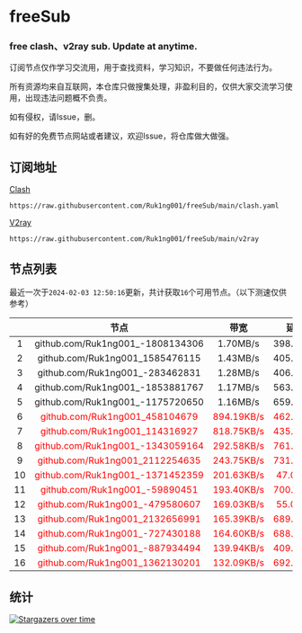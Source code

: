 # freeSub
### free clash、v2ray sub. Update at anytime.

订阅节点仅作学习交流用，用于查找资料，学习知识，不要做任何违法行为。

所有资源均来自互联网，本仓库只做搜集处理，非盈利目的，仅供大家交流学习使用，出现违法问题概不负责。

如有侵权，请Issue，删。

如有好的免费节点网站或者建议，欢迎Issue，将仓库做大做强。

## 订阅地址
[Clash](https://raw.githubusercontent.com/Ruk1ng001/freeSub/main/clash.yaml)
```
https://raw.githubusercontent.com/Ruk1ng001/freeSub/main/clash.yaml
```
[V2ray](https://raw.githubusercontent.com/Ruk1ng001/freeSub/main/v2ray)
```
https://raw.githubusercontent.com/Ruk1ng001/freeSub/main/v2ray
```

## 节点列表

最近一次于`2024-02-03 12:50:16`更新，共计获取`16`个可用节点。（以下测速仅供参考）

|  | 节点 | 带宽 | 延迟 |
|:-:|:--:|:--:|:--:|
 | 1 | github.com/Ruk1ng001_-1808134306 | 1.70MB/s | 398.00ms |
 | 2 | github.com/Ruk1ng001_1585476115 | 1.43MB/s | 405.00ms |
 | 3 | github.com/Ruk1ng001_-283462831 | 1.28MB/s | 406.00ms |
 | 4 | github.com/Ruk1ng001_-1853881767 | 1.17MB/s | 563.00ms |
 | 5 | github.com/Ruk1ng001_-1175720650 | 1.16MB/s | 659.00ms |
 | 6 | <font color=red>github.com/Ruk1ng001_458104679</font> | <font color=red>894.19KB/s</font> | <font color=red>462.00ms</font> |
 | 7 | <font color=red>github.com/Ruk1ng001_114316927</font> | <font color=red>818.75KB/s</font> | <font color=red>435.00ms</font> |
 | 8 | <font color=red>github.com/Ruk1ng001_-1343059164</font> | <font color=red>292.58KB/s</font> | <font color=red>761.00ms</font> |
 | 9 | <font color=red>github.com/Ruk1ng001_2112254635</font> | <font color=red>243.75KB/s</font> | <font color=red>731.00ms</font> |
 | 10 | <font color=red>github.com/Ruk1ng001_-1371452359</font> | <font color=red>201.63KB/s</font> | <font color=red>47.00ms</font> |
 | 11 | <font color=red>github.com/Ruk1ng001_-59890451</font> | <font color=red>193.40KB/s</font> | <font color=red>700.00ms</font> |
 | 12 | <font color=red>github.com/Ruk1ng001_-479580607</font> | <font color=red>169.03KB/s</font> | <font color=red>55.00ms</font> |
 | 13 | <font color=red>github.com/Ruk1ng001_2132656991</font> | <font color=red>165.39KB/s</font> | <font color=red>689.00ms</font> |
 | 14 | <font color=red>github.com/Ruk1ng001_-727430188</font> | <font color=red>164.60KB/s</font> | <font color=red>688.00ms</font> |
 | 15 | <font color=red>github.com/Ruk1ng001_-887934494</font> | <font color=red>139.94KB/s</font> | <font color=red>409.00ms</font> |
 | 16 | <font color=red>github.com/Ruk1ng001_1362130201</font> | <font color=red>132.09KB/s</font> | <font color=red>692.00ms</font> |


## 统计

[![Stargazers over time](https://starchart.cc/Ruk1ng001/freeSub.svg)](https://starchart.cc/Ruk1ng001/freeSub)